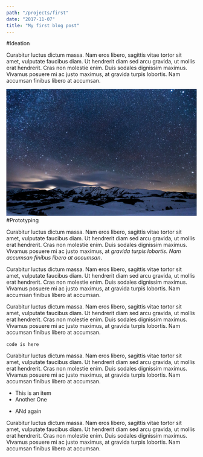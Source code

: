 ```yaml
---
path: "/projects/first"
date: "2017-11-07"
title: "My first blog post"
---
```


#Ideation

Curabitur luctus dictum massa. Nam eros libero, sagittis vitae tortor sit amet, vulputate faucibus diam. Ut hendrerit diam sed arcu gravida, ut mollis erat hendrerit. Cras non molestie enim. Duis sodales dignissim maximus. Vivamus posuere mi ac justo maximus, at gravida turpis lobortis. Nam accumsan finibus libero at accumsan.

![test](images/mountain.jpg)
#Prototyping

Curabitur luctus dictum massa. Nam eros libero, sagittis vitae tortor sit amet, vulputate faucibus diam. Ut hendrerit diam sed arcu gravida, ut mollis erat hendrerit. Cras non molestie enim. Duis sodales dignissim maximus. Vivamus posuere mi ac justo maximus, at _gravida turpis lobortis. Nam accumsan finibus libero at accumsan_.

Curabitur luctus dictum massa. Nam eros libero, sagittis vitae tortor sit amet, vulputate faucibus diam. Ut hendrerit diam sed arcu gravida, ut mollis erat hendrerit. Cras non molestie enim. Duis sodales dignissim maximus. Vivamus posuere mi ac justo maximus, at gravida turpis lobortis. Nam accumsan finibus libero at accumsan.

Curabitur luctus dictum massa. Nam eros libero, sagittis vitae tortor sit amet, vulputate faucibus diam. Ut hendrerit diam sed arcu gravida, ut mollis erat hendrerit. Cras non molestie enim. Duis sodales dignissim maximus. Vivamus posuere mi ac justo maximus, at gravida turpis lobortis. Nam accumsan finibus libero at accumsan.

`code is here`

Curabitur luctus dictum massa. Nam eros libero, sagittis vitae tortor sit amet, vulputate faucibus diam. Ut hendrerit diam sed arcu gravida, ut mollis erat hendrerit. Cras non molestie enim. Duis sodales dignissim maximus. Vivamus posuere mi ac justo maximus, at gravida turpis lobortis. Nam accumsan finibus libero at accumsan.

-   This is an item
-   Another One

*   ANd again

Curabitur luctus dictum massa. Nam eros libero, sagittis vitae tortor sit amet, vulputate faucibus diam. Ut hendrerit diam sed arcu gravida, ut mollis erat hendrerit. Cras non molestie enim. Duis sodales dignissim maximus. Vivamus posuere mi ac justo maximus, at gravida turpis lobortis. Nam accumsan finibus libero at accumsan.
